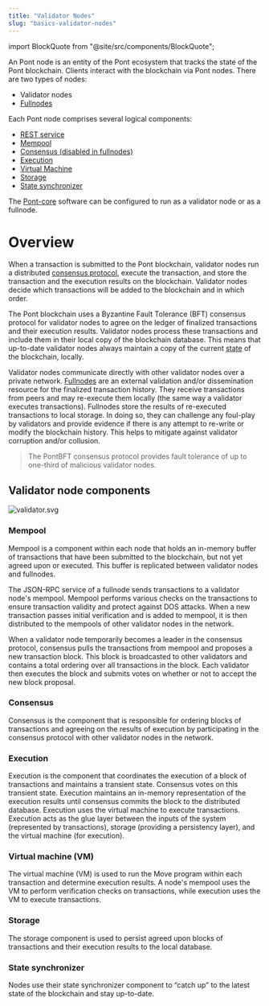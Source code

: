 ```yaml
---
title: "Validator Nodes"
slug: "basics-validator-nodes"
---
```

import BlockQuote from "@site/src/components/BlockQuote";

An Pont node is an entity of the Pont ecosystem that tracks the state of the Pont blockchain. Clients interact with the blockchain via Pont nodes. There are two types of nodes:
* Validator nodes
* [Fullnodes](basics-fullnodes.md)

Each Pont node comprises several logical components:
* [REST service](/reference/glossary#rest-service)
* [Mempool](#mempool)
* [Consensus (disabled in fullnodes)](#consensus)
* [Execution](#execution)
* [Virtual Machine](#virtual-machine)
* [Storage](#storage)
* [State synchronizer](#state-synchronizer)

The [Pont-core](/reference/glossary#pont-core) software can be configured to run as a validator node or as a fullnode.

# Overview

When a transaction is submitted to the Pont blockchain, validator nodes run a distributed [consensus protocol](/reference/glossary#consensus-protocol), execute the transaction, and store the transaction and the execution results on the blockchain. Validator nodes decide which transactions will be added to the blockchain and in which order.

The Pont blockchain uses a Byzantine Fault Tolerance (BFT) consensus protocol for validator nodes to agree on the ledger of finalized transactions and their execution results. Validator nodes process these transactions and include them in their local copy of the blockchain database. This means that up-to-date validator nodes always maintain a copy of the current [state](/reference/glossary#state) of the blockchain, locally.

Validator nodes communicate directly with other validator nodes over a private network. [Fullnodes](basics-fullnodes.md) are an external validation and/or dissemination resource for the finalized transaction history. They receive transactions from peers and may re-execute them locally (the same way a validator executes transactions). Fullnodes store the results of re-executed transactions to local storage. In doing so, they can challenge any foul-play by validators and provide evidence if there is any attempt to re-write or modify the blockchain history. This helps to mitigate against validator corruption and/or collusion.

<BlockQuote type="info">
The PontBFT consensus protocol provides fault tolerance of up to one-third of malicious validator nodes.
</BlockQuote>

## Validator node components

![validator.svg](/img/docs/validator.svg)
### Mempool

Mempool is a component within each node that holds an in-memory buffer of transactions that have been submitted to the blockchain, but not yet agreed upon or executed. This buffer is replicated between validator nodes and fullnodes.

The JSON-RPC service of a fullnode sends transactions to a validator node's mempool. Mempool performs various checks on the transactions to ensure transaction validity and protect against DOS attacks. When a new transaction passes initial verification and is added to mempool, it is then distributed to the mempools of other validator nodes in the network.

When a validator node temporarily becomes a leader in the consensus protocol, consensus pulls the transactions from mempool and proposes a new transaction block. This block is broadcasted to other validators and contains a total ordering over all transactions in the block. Each validator then executes the block and submits votes on whether or not to accept the new block proposal.

### Consensus

Consensus is the component that is responsible for ordering blocks of transactions and agreeing on the results of execution by participating in the consensus protocol with other validator nodes in the network.

### Execution

Execution is the component that coordinates the execution of a block of transactions and maintains a transient state. Consensus votes on this transient state. Execution maintains an in-memory representation of the execution results until consensus commits the block to the distributed database. Execution uses the virtual machine to execute transactions. Execution acts as the glue layer between the inputs of the system (represented by transactions), storage (providing a persistency layer), and the virtual machine (for execution).

### Virtual machine (VM)

The virtual machine (VM) is used to run the Move program within each transaction and determine execution results. A node's mempool uses the VM to perform verification checks on transactions, while execution uses the VM to execute transactions.

### Storage

The storage component is used to persist agreed upon blocks of transactions and their execution results to the local database.

### State synchronizer

Nodes use their state synchronizer component to “catch up” to the latest state of the blockchain and stay up-to-date.
